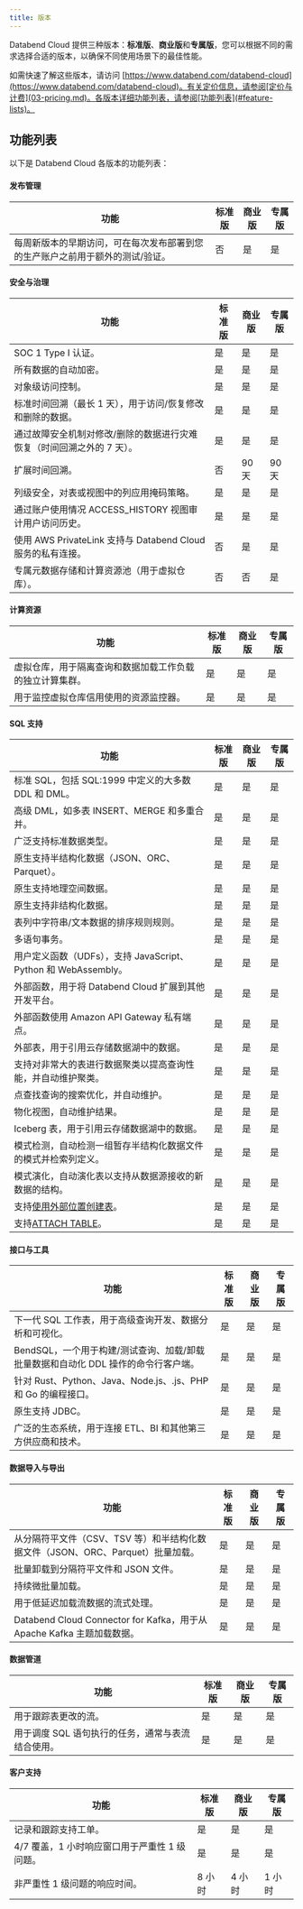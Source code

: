 ```yaml
---
title: 版本
---
```


Databend Cloud 提供三种版本：**标准版**、**商业版**和**专属版**，您可以根据不同的需求选择合适的版本，以确保不同使用场景下的最佳性能。

如需快速了解这些版本，请访问 [https://www.databend.com/databend-cloud](https://www.databend.com/databend-cloud)。有关定价信息，请参阅[定价与计费](03-pricing.md)。各版本详细功能列表，请参阅[功能列表](#feature-lists)。

## 功能列表

以下是 Databend Cloud 各版本的功能列表：

#### 发布管理

| 功能                                                                          | 标准版 | 商业版 | 专属版 |
| ----------------------------------------------------------------------------- | ------ | ------ | ------ |
| 每周新版本的早期访问，可在每次发布部署到您的生产账户之前用于额外的测试/验证。 | 否     | 是     | 是     |

#### 安全与治理

| 功能                                                                   | 标准版 | 商业版 | 专属版 |
| ---------------------------------------------------------------------- | ------ | ------ | ------ |
| SOC 1 Type I 认证。                                                    | 是     | 是     | 是     |
| 所有数据的自动加密。                                                   | 是     | 是     | 是     |
| 对象级访问控制。                                                       | 是     | 是     | 是     |
| 标准时间回溯（最长 1 天），用于访问/恢复修改和删除的数据。             | 是     | 是     | 是     |
| 通过故障安全机制对修改/删除的数据进行灾难恢复（时间回溯之外的 7 天）。 | 是     | 是     | 是     |
| 扩展时间回溯。                                                         | 否     | 90 天  | 90 天  |
| 列级安全，对表或视图中的列应用掩码策略。                               | 是     | 是     | 是     |
| 通过账户使用情况 ACCESS_HISTORY 视图审计用户访问历史。                 | 是     | 是     | 是     |
| 使用 AWS PrivateLink 支持与 Databend Cloud 服务的私有连接。            | 否     | 是     | 是     |
| 专属元数据存储和计算资源池（用于虚拟仓库）。                           | 否     | 否     | 是     |

#### 计算资源

| 功能                                                     | 标准版 | 商业版 | 专属版 |
| -------------------------------------------------------- | ------ | ------ | ------ |
| 虚拟仓库，用于隔离查询和数据加载工作负载的独立计算集群。 | 是     | 是     | 是     |
| 用于监控虚拟仓库信用使用的资源监控器。                   | 是     | 是     | 是     |

#### SQL 支持

| 功能                                                                                       | 标准版 | 商业版 | 专属版 |
| ------------------------------------------------------------------------------------------ | ------ | ------ | ------ |
| 标准 SQL，包括 SQL:1999 中定义的大多数 DDL 和 DML。                                        | 是     | 是     | 是     |
| 高级 DML，如多表 INSERT、MERGE 和多重合并。                                                | 是     | 是     | 是     |
| 广泛支持标准数据类型。                                                                     | 是     | 是     | 是     |
| 原生支持半结构化数据（JSON、ORC、Parquet）。                                               | 是     | 是     | 是     |
| 原生支持地理空间数据。                                                                     | 是     | 是     | 是     |
| 原生支持非结构化数据。                                                                     | 是     | 是     | 是     |
| 表列中字符串/文本数据的排序规则规则。                                                      | 是     | 是     | 是     |
| 多语句事务。                                                                               | 是     | 是     | 是     |
| 用户定义函数（UDFs），支持 JavaScript、Python 和 WebAssembly。                             | 是     | 是     | 是     |
| 外部函数，用于将 Databend Cloud 扩展到其他开发平台。                                       | 是     | 是     | 是     |
| 外部函数使用 Amazon API Gateway 私有端点。                                                 | 是     | 是     | 是     |
| 外部表，用于引用云存储数据湖中的数据。                                                     | 是     | 是     | 是     |
| 支持对非常大的表进行数据聚类以提高查询性能，并自动维护聚类。                               | 是     | 是     | 是     |
| 点查找查询的搜索优化，并自动维护。                                                         | 是     | 是     | 是     |
| 物化视图，自动维护结果。                                                                   | 是     | 是     | 是     |
| Iceberg 表，用于引用云存储数据湖中的数据。                                                 | 是     | 是     | 是     |
| 模式检测，自动检测一组暂存半结构化数据文件的模式并检索列定义。                             | 是     | 是     | 是     |
| 模式演化，自动演化表以支持从数据源接收的新数据的结构。                                     | 是     | 是     | 是     |
| 支持[使用外部位置创建表](/sql/sql-commands/ddl/table/ddl-create-table-external-location)。 | 是     | 是     | 是     |
| 支持[ATTACH TABLE](/sql/sql-commands/ddl/table/attach-table)。                             | 是     | 是     | 是     |

#### 接口与工具

| 功能                                                                               | 标准版 | 商业版 | 专属版 |
| ---------------------------------------------------------------------------------- | ------ | ------ | ------ |
| 下一代 SQL 工作表，用于高级查询开发、数据分析和可视化。                            | 是     | 是     | 是     |
| BendSQL，一个用于构建/测试查询、加载/卸载批量数据和自动化 DDL 操作的命令行客户端。 | 是     | 是     | 是     |
| 针对 Rust、Python、Java、Node.js、.js、PHP 和 Go 的编程接口。                      | 是     | 是     | 是     |
| 原生支持 JDBC。                                                                    | 是     | 是     | 是     |
| 广泛的生态系统，用于连接 ETL、BI 和其他第三方供应商和技术。                        | 是     | 是     | 是     |

#### 数据导入与导出

| 功能                                                                            | 标准版 | 商业版 | 专属版 |
| ------------------------------------------------------------------------------- | ------ | ------ | ------ |
| 从分隔符平文件（CSV、TSV 等）和半结构化数据文件（JSON、ORC、Parquet）批量加载。 | 是     | 是     | 是     |
| 批量卸载到分隔符平文件和 JSON 文件。                                            | 是     | 是     | 是     |
| 持续微批量加载。                                                                | 是     | 是     | 是     |
| 用于低延迟加载流数据的流式处理。                                                | 是     | 是     | 是     |
| Databend Cloud Connector for Kafka，用于从 Apache Kafka 主题加载数据。          | 是     | 是     | 是     |

#### 数据管道

| 功能                                              | 标准版 | 商业版 | 专属版 |
| ------------------------------------------------- | ------ | ------ | ------ |
| 用于跟踪表更改的流。                              | 是     | 是     | 是     |
| 用于调度 SQL 语句执行的任务，通常与表流结合使用。 | 是     | 是     | 是     |

#### 客户支持

| 功能                                          | 标准版 | 商业版 | 专属版 |
| --------------------------------------------- | ------ | ------ | ------ |
| 记录和跟踪支持工单。                          | 是     | 是     | 是     |
| 4/7 覆盖，1 小时响应窗口用于严重性 1 级问题。 | 是     | 是     | 是     |
| 非严重性 1 级问题的响应时间。                 | 8 小时 | 4 小时 | 1 小时 |
